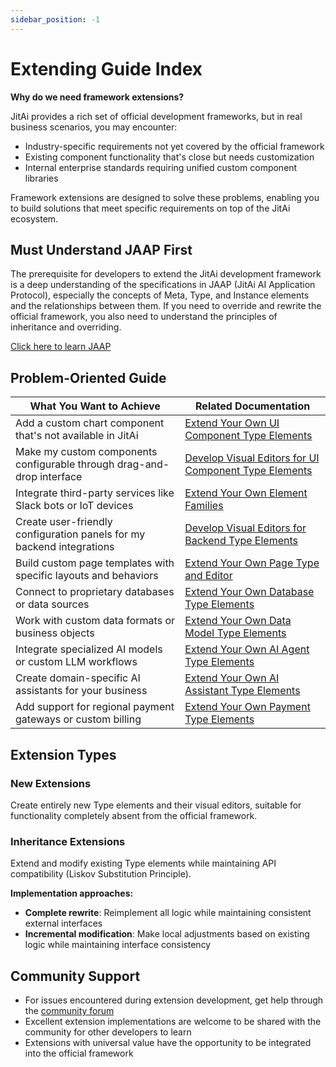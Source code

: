 ```yaml
---
sidebar_position: -1
---
```

# Extending Guide Index

**Why do we need framework extensions?**

JitAi provides a rich set of official development frameworks, but in real business scenarios, you may encounter:
- Industry-specific requirements not yet covered by the official framework
- Existing component functionality that's close but needs customization
- Internal enterprise standards requiring unified custom component libraries

Framework extensions are designed to solve these problems, enabling you to build solutions that meet specific requirements on top of the JitAi ecosystem.

## Must Understand JAAP First

The prerequisite for developers to extend the JitAi development framework is a deep understanding of the specifications in JAAP (JitAi AI Application Protocol), especially the concepts of Meta, Type, and Instance elements and the relationships between them. If you need to override and rewrite the official framework, you also need to understand the principles of inheritance and overriding.

[Click here to learn JAAP](reference/runtime-platform/JAAP)

## Problem-Oriented Guide

| What You Want to Achieve | Related Documentation |
|-------------|----------|
| Add a custom chart component that's not available in JitAi | [Extend Your Own UI Component Type Elements](extguide/add-frontend-components) |
| Make my custom components configurable through drag-and-drop interface | [Develop Visual Editors for UI Component Type Elements](extguide/develop-frontend-component-visual-editor) |
| Integrate third-party services like Slack bots or IoT devices | [Extend Your Own Element Families](extguide/extend-element-family-classes) |
| Create user-friendly configuration panels for my backend integrations | [Develop Visual Editors for Backend Type Elements](extguide/develop-backend-element-visual-editor) |
| Build custom page templates with specific layouts and behaviors | [Extend Your Own Page Type and Editor](extguide/extend-page-type-editor) |
| Connect to proprietary databases or data sources | [Extend Your Own Database Type Elements](extguide/extend-database-type-elements) |
| Work with custom data formats or business objects | [Extend Your Own Data Model Type Elements](extguide/extend-data-model-type-elements) |
| Integrate specialized AI models or custom LLM workflows | [Extend Your Own AI Agent Type Elements](extguide/extend-ai-agent-type-elements) |
| Create domain-specific AI assistants for your business | [Extend Your Own AI Assistant Type Elements](extguide/extend-ai-assistant-type-elements) |
| Add support for regional payment gateways or custom billing | [Extend Your Own Payment Type Elements](extguide/extend-payment-type-elements) |

## Extension Types

### New Extensions
Create entirely new Type elements and their visual editors, suitable for functionality completely absent from the official framework.

### Inheritance Extensions
Extend and modify existing Type elements while maintaining API compatibility (Liskov Substitution Principle).

**Implementation approaches:**
- **Complete rewrite**: Reimplement all logic while maintaining consistent external interfaces
- **Incremental modification**: Make local adjustments based on existing logic while maintaining interface consistency

## Community Support
- For issues encountered during extension development, get help through the [community forum](https://forum.jit.pro/)
- Excellent extension implementations are welcome to be shared with the community for other developers to learn
- Extensions with universal value have the opportunity to be integrated into the official framework
